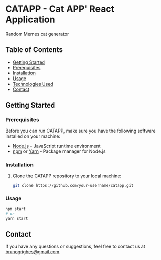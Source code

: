# CATAPP - Cat APP' React Application

Random Memes cat generator

## Table of Contents

- [Getting Started](#getting-started)
- [Prerequisites](#prerequisites)
- [Installation](#installation)
- [Usage](#usage)
- [Technologies Used](#TechnologiesUsed)
- [Contact](#Contact)



## Getting Started

### Prerequisites

Before you can run CATAPP, make sure you have the following software installed on your machine:

- [Node.js](https://nodejs.org/) - JavaScript runtime environment
- [npm](https://www.npmjs.com/) or [Yarn](https://yarnpkg.com/) - Package manager for Node.js

### Installation

1. Clone the CATAPP repository to your local machine:

   ```bash
   git clone https://github.com/your-username/catapp.git

### Usage

```python
npm start
# or
yarn start
```

## Contact
If you have any questions or suggestions, feel free to contact us at brunogrighes@gmail.com.
